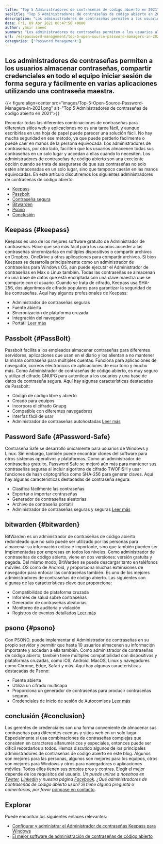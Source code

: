 ```yaml
---
title: "Top 5 Administradores de contraseñas de código abierto en 2021" 
seoTitle: "Top 5 Administradores de contraseñas de código abierto en 2021" 
description: "Los administradores de contraseñas permiten a los usuarios almacenar contraseñas, compartir credenciales en todo el equipo iniciar sesión de forma segura y fácilmente en varias aplicaciones utilizando una contraseña maestra." 
date: Fri, 09 Apr 2021 08:47:58 +0000
author: yasir saeed
summary: "Los administradores de contraseñas permiten a los usuarios almacenar contraseñas, compartir credenciales en todo el equipo iniciar sesión de forma segura y fácilmente en varias aplicaciones utilizando una contraseña maestra." 
url: /es/password-management/top-5-open-source-password-managers-in-2021/
categories: ['Password Management']
---
```


## Los administradores de contraseñas permiten a los usuarios almacenar contraseñas, compartir credenciales en todo el equipo iniciar sesión de forma segura y fácilmente en varias aplicaciones utilizando una contraseña maestra.

{{< figure align=center src="images/Top-5-Open-Source-Password-Managers-In-2021.png" alt="Top 5 Administradores de contraseñas de código abierto en 2021">}}

Recordar todas las diferentes combinaciones de contraseñas para diferentes sitios web y aplicaciones no es una tarea fácil, y aunque escribirlas en una hoja de papel puede parecer una solución fácil. No hay mucha seguridad en ese método, ya que puede perderlo fácilmente o puede caer en manos de la persona equivocada. Los administradores de contraseñas, por otro lado, faciliten que los usuarios almacenen todas sus contraseñas en un solo lugar y accedan a ellas cuando lo necesiten. Los administradores de contraseñas de código abierto son una excelente opción cuando se trata de asegurarse de que sus contraseñas no solo estén almacenadas en un solo lugar, sino que tampoco caerán en las manos equivocadas. En este artículo discutiremos los siguientes administradores de contraseñas de código abierto:
  * [Keepass][1]
  * [Passbolt][2]
  * [Contraseña segura][3]
  * [Bitwarden][4]
  * [Psono][5]
  * [Conclusión][6]

## Keepass   {#keepass}
Keepass es uno de los mejores software gratuito de Administrador de contraseñas. Hace que sea más fácil para los usuarios acceder a las contraseñas sincronizarlas en múltiples dispositivos o compartir archivos en Dropbox, OneDrive u otras aplicaciones para compartir archivos. Si bien Keepass se desarrolla principalmente como un administrador de contraseñas para Windows OS, aún puede ejecutar el Administrador de contraseñas en Max o Linux también. Todas las contraseñas se almacenan en una base de datos que está encriptada con una clave maestra que se comparte con el usuario. Cuando se trata de cifrado, Keepass usa SHA-256, dos algoritmos de cifrado populares para garantizar la seguridad de las contraseñas. Aquí hay algunos profesionales de Keepass:
  * Administrador de contraseñas seguras
  * Fuente abierta
  * Sincronización de plataforma cruzada
  * Integración del navegador
  * Portátil
[Leer más][7]

## Passbolt   {#PassBolt}
Passbolt facilita a los empleados almacenar contraseñas para diferentes servidores, aplicaciones que usan en el diario y los alientan a no mantener la misma contraseña para múltiples cuentas. Funciona para aplicaciones de navegador, correos electrónicos de aplicaciones de escritorio y mucho más. Como Administrador de contraseñas de código abierto, es muy seguro y utiliza el cifrado GNUPG para autenticar a los usuarios y una base de datos de contraseña segura. Aquí hay algunas características destacadas de Passbolt:
  * Código de código libre y abierto
  * Creado para equipos
  * Incorpora el cifrado Gnupg
  * Compatible con diferentes navegadores
  * Interfaz fácil de usar
  * Administrador de contraseñas autohostadas
[Leer más][8]

## Password Safe   {#Password-Safe}
Contraseña Safe se desarrolló únicamente para usuarios de Windows y Linux. Sin embargo, también puede encontrar clones del software para otros sistemas operativos y plataformas. Como un administrador de contraseñas gratuito, Password Safe se mejoró aún más para mantener sus contraseñas seguras al incluir algoritmo de cifrado TWOFISH y usar funciones de hash criptográfica como SHA-256 para generar claves. Aquí hay algunas características destacadas de contraseña segura:
  * Clasifica fácilmente las contraseñas
  * Exportar o importar contraseñas
  * Generador de contraseñas aleatorias
  * Archivo de contraseña portátil
  * Administrador de contraseñas seguras y seguras
[Leer más][9]

## bitwarden   {#bitwarden}
BitWarden es un administrador de contraseñas de código abierto redondeado que no solo puede ser utilizado por las personas para almacenar su información crítica e importante, sino que también pueden ser implementadas por empresas en todos los niveles. Como administrador de contraseñas de código abierto, viene en dos versiones: versión gratuita y pagada. Del mismo modo, BitWarden se puede descargar tanto en teléfonos móviles iOS como de Android, y proporciona muchas extensiones de navegador para enfocar las contraseñas también. Es uno de los mejores administradores de contraseñas de código abierto. Las siguientes son algunas de las características clave que proporciona:
  * Compatibilidad de plataforma cruzada
  * Informes de salud sobre contraseñas
  * Generador de contraseñas aleatorias
  * Monitoreo de auditoría y violación
  * Registros de eventos detallados
[Leer más][10]

## psono   {#psono}
Con PSONO, puede implementar el Administrador de contraseñas en su propio servidor y permitir que hasta 10 usuarios almacenen su información importante y accedan a ella también. Como administrador de contraseñas de código abierto, también tiene múltiples compatibilidad con dispositivos y plataformas cruzadas, como iOS, Android, MacOS, Linux y navegadores como Chrome, Edge, Safari y más. Aquí hay algunas características destacadas de Psono:
  * Fuente abierta
  * Utiliza un cifrado multicapa
  * Proporciona un generador de contraseñas para producir contraseñas seguras
  * Credenciales de inicio de sesión de Autocomisos
[Leer más][11]

## conclusión   {#conclusion}
Los gerentes de credenciales son una forma conveniente de almacenar sus contraseñas para diferentes cuentas y sitios web en un solo lugar. Especialmente si usa combinaciones de contraseñas complejas que consisten en caracteres alfanuméricos y especiales, entonces puede ser difícil recordarlos a todos. Hemos discutido algunos de los principales administradores de contraseñas de código abierto en este blog. Algunos son mejores para las personas, algunos son mejores para los equipos, otros son mejores para Windows y otros para navegadores o aplicaciones móviles. Todos ellos tienen sus propios pros y contras. Elegir el mejor depende de los requisitos del usuario.
_Un puede unirse a nosotros en [Twitter][12], [LinkedIn][13] y nuestra página [Facebook][14]. ¿Qué administradores de contraseñas de código abierto usan? Si tiene alguna pregunta o comentarios, por favor_ [póngase en contacto][15].

## Explorar
Puede encontrar los siguientes enlaces relevantes:
  * [Configurar y administrar el Administrador de contraseñas Keepass para Windows][16]
  * [El mejor software de administración de contraseñas de código abierto][17]

  
[1]: #keepass
[2]: #passbolt
[3]: #password-safe
[4]: #bitwarden
[5]: #psono
[6]: #conclusion
[7]: https://products.containerize.com/password-management/keepass
[8]: https://products.containerize.com/password-management/passbolt
[9]: https://products.containerize.com/password-management/password-safe
[10]: https://products.containerize.com/password-management/bitwarden
[11]: https://products.containerize.com/password-management/psono
[12]: https://twitter.com/containerize_co
[13]: https://www.linkedin.com/company/containerize/
[14]: http://facebook.com/containerize
[15]: mailto:yasir.saeed@aspose.com
[16]: https://blog.containerize.com/password-management/setup-manage-keepass-password-manager-for-windows/
[17]: https://products.containerize.com/password-management
